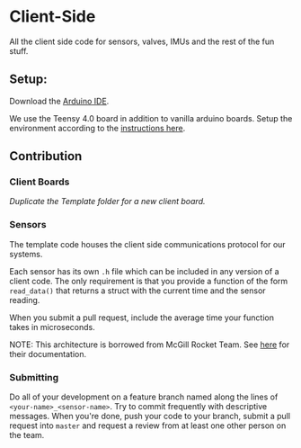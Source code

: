 # Client-Side
All the client side code for sensors, valves, IMUs and the rest of the fun stuff.

## Setup:

Download the [Arduino IDE](https://www.arduino.cc/en/Main/Software).

We use the Teensy 4.0 board in addition to vanilla arduino boards. Setup the environment according to the [instructions here](https://www.pjrc.com/teensy/td_download.html).

## Contribution

### Client Boards

*Duplicate the Template folder for a new client board.*

### Sensors

The template code houses the client side communications protocol for our systems.

Each sensor has its own `.h` file which can be included in any version of a client
code. The only requirement is that you provide a function of the form `read_data()`
that returns a struct with the current time and the sensor reading.

When you submit a pull request, include the average time your function takes in microseconds.

NOTE: This architecture is borrowed from McGill Rocket Team. See [here](https://github.com/liurichard95/mrt-avionics) 
for their documentation.

### Submitting

Do all of your development on a feature branch named along the lines of `<your-name>_<sensor-name>`.
Try to commit frequently with descriptive messages. When you're done, push your code to your branch,
submit a pull request into `master` and request a review from at least one other person
on the team.
